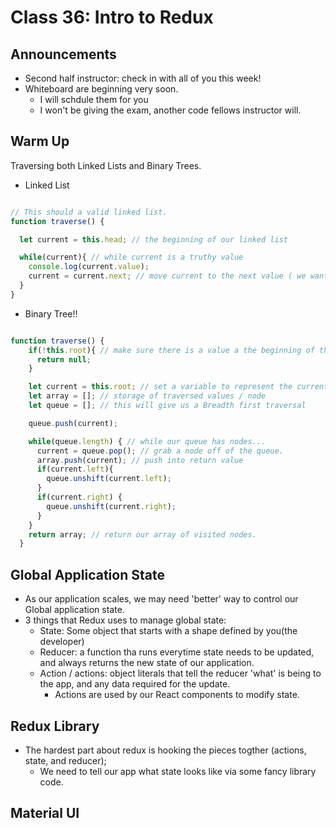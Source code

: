 # Class 36: Intro to Redux

## Announcements

* Second half instructor: check in with all of you this week!
* Whiteboard are beginning very soon.
  * I will schdule them for you
  * I won't be giving the exam, another code fellows instructor will.

## Warm Up

Traversing both Linked Lists and Binary Trees.

* Linked List

```js

// This should a valid linked list.
function traverse() {

  let current = this.head; // the beginning of our linked list

  while(current){ // while current is a truthy value
    console.log(current.value);
    current = current.next; // move current to the next value ( we want current.next to be null at some point);
  }
}

```

* Binary Tree!!

```js

function traverse() {
    if(!this.root){ // make sure there is a value a the beginning of the tree.
      return null;
    }

    let current = this.root; // set a variable to represent the current node (start at the root)
    let array = []; // storage of traversed values / node
    let queue = []; // this will give us a Breadth first traversal

    queue.push(current);

    while(queue.length) { // while our queue has nodes...
      current = queue.pop(); // grab a node off of the queue.
      array.push(current); // push into return value
      if(current.left){
        queue.unshift(current.left);
      }
      if(current.right) {
        queue.unshift(current.right);
      }
    }
    return array; // return our array of visited nodes.
  }

```

## Global Application State

* As our application scales, we may need 'better' way to control our Global application state.
* 3 things that Redux uses to manage global state:
  * State: Some object that starts with a shape defined by you(the developer)
  * Reducer: a function tha runs everytime state needs to be updated, and always returns the new state of our application.
  * Action / actions: object literals that tell the reducer 'what' is being to the app, and any data required for the update.
    * Actions are used by our React components to modify state.


## Redux Library

- The hardest part about redux is hooking the pieces togther (actions, state, and reducer);
  - We need to tell our app what state looks like via some fancy library code.

## Material UI
